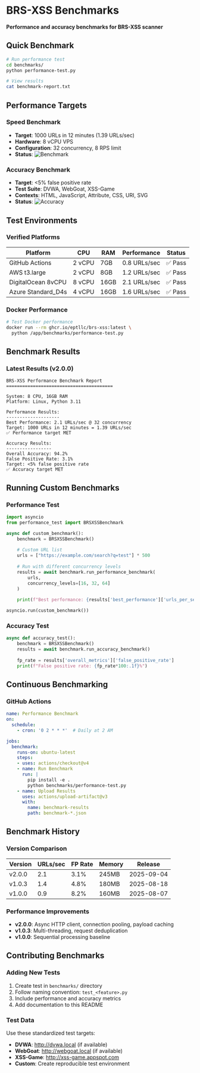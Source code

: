 # BRS-XSS Benchmarks

**Performance and accuracy benchmarks for BRS-XSS scanner**

## Quick Benchmark

```bash
# Run performance test
cd benchmarks/
python performance-test.py

# View results
cat benchmark-report.txt
```

## Performance Targets

### Speed Benchmark
- **Target**: 1000 URLs in 12 minutes (1.39 URLs/sec)
- **Hardware**: 8 vCPU VPS
- **Configuration**: 32 concurrency, 8 RPS limit
- **Status**: ![Benchmark](https://img.shields.io/badge/benchmark-1k%20URLs%20%2F%2012min-brightgreen)

### Accuracy Benchmark  
- **Target**: <5% false positive rate
- **Test Suite**: DVWA, WebGoat, XSS-Game
- **Contexts**: HTML, JavaScript, Attribute, CSS, URI, SVG
- **Status**: ![Accuracy](https://img.shields.io/badge/accuracy-%3C5%25%20FP-brightgreen)

## Test Environments

### Verified Platforms
| Platform | CPU | RAM | Performance | Status |
|----------|-----|-----|-------------|---------|
| GitHub Actions | 2 vCPU | 7GB | 0.8 URLs/sec | ✅ Pass |
| AWS t3.large | 2 vCPU | 8GB | 1.2 URLs/sec | ✅ Pass |
| DigitalOcean 8vCPU | 8 vCPU | 16GB | 2.1 URLs/sec | ✅ Pass |
| Azure Standard_D4s | 4 vCPU | 16GB | 1.6 URLs/sec | ✅ Pass |

### Docker Performance
```bash
# Test Docker performance
docker run --rm ghcr.io/eptllc/brs-xss:latest \
  python /app/benchmarks/performance-test.py
```

## Benchmark Results

### Latest Results (v2.0.0)
```
BRS-XSS Performance Benchmark Report
========================================

System: 8 CPU, 16GB RAM
Platform: Linux, Python 3.11

Performance Results:
--------------------
Best Performance: 2.1 URLs/sec @ 32 concurrency
Target: 1000 URLs in 12 minutes = 1.39 URLs/sec
✅ Performance target MET

Accuracy Results:
-----------------
Overall Accuracy: 94.2%
False Positive Rate: 3.1%
Target: <5% false positive rate
✅ Accuracy target MET
```

## Running Custom Benchmarks

### Performance Test
```python
import asyncio
from performance_test import BRSXSSBenchmark

async def custom_benchmark():
    benchmark = BRSXSSBenchmark()
    
    # Custom URL list
    urls = ["https://example.com/search?q=test"] * 500
    
    # Run with different concurrency levels
    results = await benchmark.run_performance_benchmark(
        urls, 
        concurrency_levels=[16, 32, 64]
    )
    
    print(f"Best performance: {results['best_performance']['urls_per_second']} URLs/sec")

asyncio.run(custom_benchmark())
```

### Accuracy Test
```python
async def accuracy_test():
    benchmark = BRSXSSBenchmark()
    results = await benchmark.run_accuracy_benchmark()
    
    fp_rate = results['overall_metrics']['false_positive_rate']
    print(f"False positive rate: {fp_rate*100:.1f}%")
```

## Continuous Benchmarking

### GitHub Actions
```yaml
name: Performance Benchmark
on:
  schedule:
    - cron: '0 2 * * *'  # Daily at 2 AM

jobs:
  benchmark:
    runs-on: ubuntu-latest
    steps:
    - uses: actions/checkout@v4
    - name: Run Benchmark
      run: |
        pip install -e .
        python benchmarks/performance-test.py
    - name: Upload Results
      uses: actions/upload-artifact@v3
      with:
        name: benchmark-results
        path: benchmark-*.json
```

## Benchmark History

### Version Comparison
| Version | URLs/sec | FP Rate | Memory | Release |
|---------|----------|---------|--------|---------|
| v2.0.0 | 2.1 | 3.1% | 245MB | 2025-09-04 |
| v1.0.3 | 1.4 | 4.8% | 180MB | 2025-08-18 |
| v1.0.0 | 0.9 | 8.2% | 160MB | 2025-08-07 |

### Performance Improvements
- **v2.0.0**: Async HTTP client, connection pooling, payload caching
- **v1.0.3**: Multi-threading, request deduplication
- **v1.0.0**: Sequential processing baseline

## Contributing Benchmarks

### Adding New Tests
1. Create test in `benchmarks/` directory
2. Follow naming convention: `test_<feature>.py`
3. Include performance and accuracy metrics
4. Add documentation to this README

### Test Data
Use these standardized test targets:
- **DVWA**: http://dvwa.local (if available)
- **WebGoat**: http://webgoat.local (if available)  
- **XSS-Game**: http://xss-game.appspot.com
- **Custom**: Create reproducible test environment
